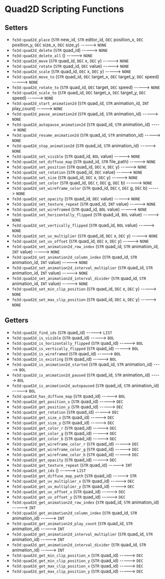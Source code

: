 # Quad2D Scripting Functions

## Setters

- `fe3d:quad2d_place` (`STR` new_id, `STR` editor_id, `DEC` position_x, `DEC` position_y, `DEC` size_x, `DEC` size_y) -----> `NONE`
- `fe3d:quad2d_delete` (`STR` quad_id) -----> `NONE`
- `fe3d:quad2d_delete_all` () -----> `NONE`
- `fe3d:quad2d_move` (`STR` quad_id, `DEC` x, `DEC` y) -----> `NONE`
- `fe3d:quad2d_rotate` (`STR` quad_id, `DEC` value) -----> `NONE`
- `fe3d:quad2d_scale` (`STR` quad_id, `DEC` x, `DEC` y) -----> `NONE`
- `fe3d:quad2d_move_to` (`STR` quad_id, `DEC` target_x, `DEC` target_y, `DEC` speed) -----> `NONE`
- `fe3d:quad2d_rotate_to` (`STR` quad_id, `DEC` target, `DEC` speed) -----> `NONE`
- `fe3d:quad2d_scale_to` (`STR` quad_id, `DEC` target_x, `DEC` target_y, `DEC` speed) -----> `NONE`
- `fe3d:quad2d_start_animation2d` (`STR` quad_id, `STR` animation_id, `INT` play_count) -----> `NONE`
- `fe3d:quad2d_pause_animation2d` (`STR` quad_id, `STR` animation_id) -----> `NONE`
- `fe3d:quad2d_autopause_animation2d` (`STR` quad_id, `STR` animation_id) -----> `NONE`
- `fe3d:quad2d_resume_animation2d` (`STR` quad_id, `STR` animation_id) -----> `NONE`
- `fe3d:quad2d_stop_animation2d` (`STR` quad_id, `STR` animation_id) -----> `NONE`
- `fe3d:quad2d_set_visible` (`STR` quad_id, `BOL` value) -----> `NONE`
- `fe3d:quad2d_set_diffuse_map` (`STR` quad_id, `STR` file_path) -----> `NONE`
- `fe3d:quad2d_set_position` (`STR` quad_id, `DEC` x, `DEC` y) -----> `NONE`
- `fe3d:quad2d_set_rotation` (`STR` quad_id, `DEC` value) -----> `NONE`
- `fe3d:quad2d_set_size` (`STR` quad_id, `DEC` x, `DEC` y) -----> `NONE`
- `fe3d:quad2d_set_color` (`STR` quad_id, `DEC` r, `DEC` g, `DEC` b) -----> `NONE`
- `fe3d:quad2d_set_wireframe_color` (`STR` quad_id, `DEC` r, `DEC` g, `DEC` b) -----> `NONE`
- `fe3d:quad2d_set_opacity` (`STR` quad_id, `DEC` value) -----> `NONE`
- `fe3d:quad2d_set_texture_repeat` (`STR` quad_id, `INT` value) -----> `NONE`
- `fe3d:quad2d_set_wireframed` (`STR` quad_id, `BOL` value) -----> `NONE`
- `fe3d:quad2d_set_horizontally_flipped` (`STR` quad_id, `BOL` value) -----> `NONE`
- `fe3d:quad2d_set_vertically_flipped` (`STR` quad_id, `BOL` value) -----> `NONE`
- `fe3d:quad2d_set_uv_multiplier` (`STR` quad_id, `DEC` x, `DEC` y) -----> `NONE`
- `fe3d:quad2d_set_uv_offset` (`STR` quad_id, `DEC` x, `DEC` y) -----> `NONE`
- `fe3d:quad2d_set_animation2d_row_index` (`STR` quad_id, `STR` animation_id, `INT` value) -----> `NONE`
- `fe3d:quad2d_set_animation2d_column_index` (`STR` quad_id, `STR` animation_id, `INT` value) -----> `NONE`
- `fe3d:quad2d_set_animation2d_interval_multiplier` (`STR` quad_id, `STR` animation_id, `INT` value) -----> `NONE`
- `fe3d:quad2d_set_animation2d_interval_divider` (`STR` quad_id, `STR` animation_id, `INT` value) -----> `NONE`
- `fe3d:quad2d_set_min_clip_position` (`STR` quad_id, `DEC` x, `DEC` y) -----> `NONE`
- `fe3d:quad2d_set_max_clip_position` (`STR` quad_id, `DEC` x, `DEC` y) -----> `NONE`

## Getters

- `fe3d:quad2d_find_ids` (`STR` quad_id) -----> `LIST`
- `fe3d:quad2d_is_visible` (`STR` quad_id) -----> `BOL`
- `fe3d:quad2d_is_horizontally_flipped` (`STR` quad_id) -----> `BOL`
- `fe3d:quad2d_is_vertically_flipped` (`STR` quad_id) -----> `BOL`
- `fe3d:quad2d_is_wireframed` (`STR` quad_id) -----> `BOL`
- `fe3d:quad2d_is_existing` (`STR` quad_id) -----> `BOL`
- `fe3d:quad2d_is_animation2d_started` (`STR` quad_id, `STR` animation_id) -----> `BOL`
- `fe3d:quad2d_is_animation2d_paused` (`STR` quad_id, `STR` animation_id) -----> `BOL`
- `fe3d:quad2d_is_animation2d_autopaused` (`STR` quad_id, `STR` animation_id) -----> `BOL`
- `fe3d:quad2d_has_diffuse_map` (`STR` quad_id) -----> `BOL`
- `fe3d:quad2d_get_position_x` (`STR` quad_id) -----> `DEC`
- `fe3d:quad2d_get_position_y` (`STR` quad_id) -----> `DEC`
- `fe3d:quad2d_get_rotation` (`STR` quad_id) -----> `DEC`
- `fe3d:quad2d_get_size_x` (`STR` quad_id) -----> `DEC`
- `fe3d:quad2d_get_size_y` (`STR` quad_id) -----> `DEC`
- `fe3d:quad2d_get_color_r` (`STR` quad_id) -----> `DEC`
- `fe3d:quad2d_get_color_g` (`STR` quad_id) -----> `DEC`
- `fe3d:quad2d_get_color_b` (`STR` quad_id) -----> `DEC`
- `fe3d:quad2d_get_wireframe_color_r` (`STR` quad_id) -----> `DEC`
- `fe3d:quad2d_get_wireframe_color_g` (`STR` quad_id) -----> `DEC`
- `fe3d:quad2d_get_wireframe_color_b` (`STR` quad_id) -----> `DEC`
- `fe3d:quad2d_get_opacity` (`STR` quad_id) -----> `DEC`
- `fe3d:quad2d_get_texture_repeat` (`STR` quad_id) -----> `INT`
- `fe3d:quad2d_get_ids` () -----> `LIST`
- `fe3d:quad2d_get_diffuse_map_path` (`STR` quad_id) -----> `STR`
- `fe3d:quad2d_get_uv_multiplier_x` (`STR` quad_id) -----> `DEC`
- `fe3d:quad2d_get_uv_multiplier_y` (`STR` quad_id) -----> `DEC`
- `fe3d:quad2d_get_uv_offset_x` (`STR` quad_id) -----> `DEC`
- `fe3d:quad2d_get_uv_offset_y` (`STR` quad_id) -----> `DEC`
- `fe3d:quad2d_get_animation2d_row_index` (`STR` quad_id, `STR` animation_id) -----> `INT`
- `fe3d:quad2d_get_animation2d_column_index` (`STR` quad_id, `STR` animation_id) -----> `INT`
- `fe3d:quad2d_get_animation2d_play_count` (`STR` quad_id, `STR` animation_id) -----> `INT`
- `fe3d:quad2d_get_animation2d_interval_multiplier` (`STR` quad_id, `STR` animation_id) -----> `INT`
- `fe3d:quad2d_get_animation2d_interval_divider` (`STR` quad_id, `STR` animation_id) -----> `INT`
- `fe3d:quad2d_get_min_clip_position_x` (`STR` quad_id) -----> `DEC`
- `fe3d:quad2d_get_min_clip_position_y` (`STR` quad_id) -----> `DEC`
- `fe3d:quad2d_get_max_clip_position_x` (`STR` quad_id) -----> `DEC`
- `fe3d:quad2d_get_max_clip_position_y` (`STR` quad_id) -----> `DEC`
